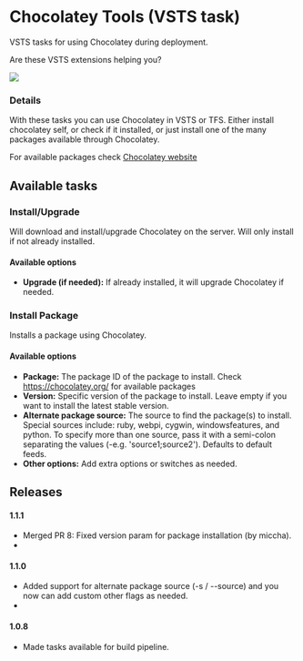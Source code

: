 # Chocolatey Tools (VSTS task)

VSTS tasks for using Chocolatey during deployment.

Are these VSTS extensions helping you? 

[![](https://www.paypalobjects.com/en_US/i/btn/btn_donate_SM.gif)](https://www.paypal.com/cgi-bin/webscr?cmd=_s-xclick&hosted_button_id=BSMTZP9VKP8QN)

### Details
With these tasks you can use Chocolatey in VSTS or TFS. Either install chocolatey self, or check if it installed, or just
install one of the many packages available through Chocolatey.

For available packages check [Chocolatey website](https://chocolatey.org/)


## Available tasks
### Install/Upgrade
Will download and install/upgrade Chocolatey on the server. Will only install if not already installed.

#### Available options
* **Upgrade (if needed):** If already installed, it will upgrade Chocolatey if needed.

### Install Package
Installs a package using Chocolatey.

#### Available options
* **Package:** The package ID of the package to install. Check https://chocolatey.org/ for available packages
* **Version:** Specific version of the package to install. Leave empty if you want to install the latest stable version.
* **Alternate package source:** The source to find the package(s) to install. Special sources include: ruby, webpi, cygwin, windowsfeatures, and python. To specify more than one source, pass it with a semi-colon separating the values (-e.g. 'source1;source2'). Defaults to default feeds.
* **Other options:** Add extra options or switches as needed.


## Releases

#### 1.1.1
- Merged PR 8: Fixed version param for package installation (by miccha).
- 
#### 1.1.0
- Added support for alternate package source (-s / --source) and you now can add custom other flags as needed.
- 
#### 1.0.8
- Made tasks available for build pipeline.
